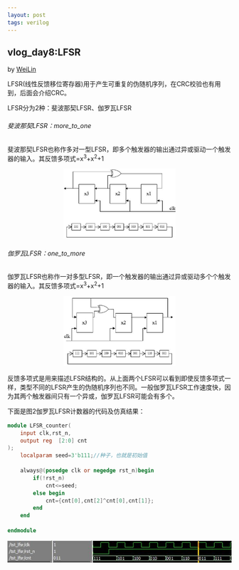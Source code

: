 ```yaml
---
layout: post
tags: verilog
---
```


## vlog_day8:LFSR
by [WeiLin](https://github.com/xLinWei)

LFSR(线性反馈移位寄存器)用于产生可重复的伪随机序列，在CRC校验也有用到，后面会介绍CRC。

LFSR分为2种：斐波那契LFSR、伽罗瓦LFSR
###### 斐波那契LFSR：more_to_one
斐波那契LFSR也称作多对一型LFSR，即多个触发器的输出通过异或驱动一个触发器的输入。其反馈多项式=x<sup>3</sup>+x<sup>2</sup>+1
<center><img src="LFSR1.png" width="50%"></center>


###### 伽罗瓦LFSR：one_to_more
伽罗瓦LFSR也称作一对多型LFSR，即一个触发器的输出通过异或驱动多个个触发器的输入。其反馈多项式=x<sup>3</sup>+x<sup>2</sup>+1
<center><img src="LFSR2.png" width="50%"></center>

反馈多项式是用来描述LFSR结构的。从上面两个LFSR可以看到即使反馈多项式一样，类型不同的LFSR产生的伪随机序列也不同。一般伽罗瓦LFSR工作速度快，因为其两个触发器间只有一个异或，伽罗瓦LFSR可能会有多个。

下面是图2伽罗瓦LFSR计数器的代码及仿真结果：
```verilog
module LFSR_counter(
    input clk,rst_n,
    output reg  [2:0] cnt
);
    localparam seed=3'b111;//种子，也就是初始值

    always@(posedge clk or negedge rst_n)begin
        if(!rst_n)
            cnt<=seed;
        else begin
            cnt={cnt[0],cnt[2]^cnt[0],cnt[1]};
        end
    end

endmodule
```
<center><img src="result.png"></center>